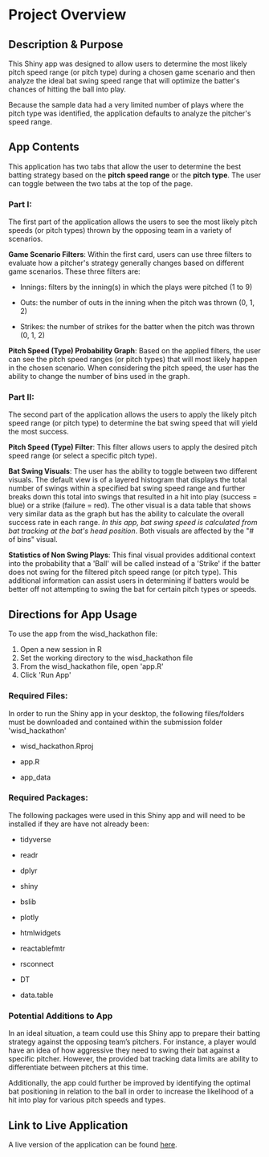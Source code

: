 # Project Overview

## Description & Purpose

This Shiny app was designed to allow users to determine the most likely pitch speed range (or pitch type) during a chosen game scenario and then analyze the ideal bat swing speed range that will optimize the batter's chances of hitting the ball into play. 

Because the sample data had a very limited number of plays where the pitch type was identified, the application defaults to analyze the pitcher's speed range. 

## App Contents

This application has two tabs that allow the user to determine the best batting strategy based on the **pitch speed range** or the **pitch type**. The user can toggle between the two tabs at the top of the page.

### Part I:

The first part of the application allows the users to see the most likely pitch speeds (or pitch types) thrown by the opposing team in a variety of scenarios.

**Game Scenario Filters**: Within the first card, users can use three filters to evaluate how a pitcher's strategy generally changes based on different game scenarios. These three filters are:

* Innings: filters by the inning(s) in which the plays were pitched (1 to 9)
  
* Outs: the number of outs in the inning when the pitch was thrown (0, 1, 2)

* Strikes: the number of strikes for the batter when the pitch was thrown (0, 1, 2)
  
**Pitch Speed (Type) Probability Graph**: Based on the applied filters, the user can see the pitch speed ranges (or pitch types) that will most likely happen in the chosen scenario. When considering the pitch speed, the user has the ability to change the number of bins used in the graph. 


### Part II:

The second part of the application allows the users to apply the likely pitch speed range (or pitch type) to determine the bat swing speed that will yield the most success. 

**Pitch Speed (Type) Filter**: This filter allows users to apply the desired pitch speed range (or select a specific pitch type).

**Bat Swing Visuals**: The user has the ability to toggle between two different visuals. The default view is of a layered histogram that displays the total number of swings within a specified bat swing speed range and further breaks down this total into swings that resulted in a hit into play (success = blue) or a strike (failure = red). The other visual is a data table that shows very similar data as the graph but has the ability to calculate the overall success rate in each range. *In this app, bat swing speed is calculated from bat tracking at the bat's head position*. Both visuals are affected by the "# of bins" visual.

**Statistics of Non Swing Plays**: This final visual provides additional context into the probability that a 'Ball' will be called instead of a 'Strike' if the batter does not swing for the filtered pitch speed range (or pitch type). This additional information can assist users in determining if batters would be better off not attempting to swing the bat for certain pitch types or speeds.

## Directions for App Usage

To use the app from the wisd_hackathon file:

1. Open a new session in R
2. Set the working directory to the wisd_hackathon file
3. From the wisd_hackathon file, open 'app.R'
4. Click 'Run App'

### Required Files:

In order to run the Shiny app in your desktop, the following files/folders must be downloaded and contained within the submission folder 'wisd_hackathon'

* wisd_hackathon.Rproj

* app.R
  
* app_data

### Required Packages:

The following packages were used in this Shiny app and will need to be installed if they are have not already been:

* tidyverse

* readr
  
* dplyr
  
* shiny

* bslib

* plotly

* htmlwidgets

* reactablefmtr

* rsconnect

* DT

* data.table

### Potential Additions to App

In an ideal situation, a team could use this Shiny app to prepare their batting strategy against the opposing team’s pitchers. For instance, a player would have an idea of how aggressive they need to swing their bat against a specific pitcher. However, the provided bat tracking data limits are ability to differentiate between pitchers at this time. 

Additionally, the app could further be improved by identifying the optimal bat positioning in relation to the ball in order to increase the likelihood of a hit into play for various pitch speeds and types. 

## Link to Live Application

A live version of the application can be found [here](https://megan-hunt.shinyapps.io/wisd_hackathon/).
